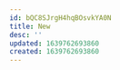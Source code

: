 ```yaml
---
id: bQC8SJrgH4hqBOsvkYA0N
title: New
desc: ''
updated: 1639762693860
created: 1639762693860
---
```


